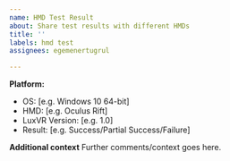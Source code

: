 ```yaml
---
name: HMD Test Result
about: Share test results with different HMDs
title: ''
labels: hmd test
assignees: egemenertugrul

---
```


**Platform:**
 - OS: [e.g. Windows 10 64-bit]
 - HMD: [e.g. Oculus Rift]
 - LuxVR Version: [e.g. 1.0]
 - Result: [e.g. Success/Partial Success/Failure]

**Additional context**
Further comments/context goes here.
